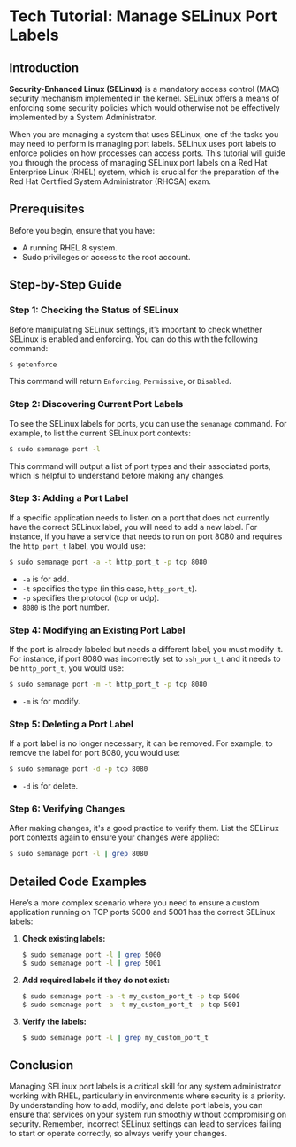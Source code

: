 # Tech Tutorial: Manage SELinux Port Labels

## Introduction

**Security-Enhanced Linux (SELinux)** is a mandatory access control (MAC) security mechanism implemented in the kernel. SELinux offers a means of enforcing some security policies which would otherwise not be effectively implemented by a System Administrator.

When you are managing a system that uses SELinux, one of the tasks you may need to perform is managing port labels. SELinux uses port labels to enforce policies on how processes can access ports. This tutorial will guide you through the process of managing SELinux port labels on a Red Hat Enterprise Linux (RHEL) system, which is crucial for the preparation of the Red Hat Certified System Administrator (RHCSA) exam.

## Prerequisites

Before you begin, ensure that you have:

- A running RHEL 8 system.
- Sudo privileges or access to the root account.

## Step-by-Step Guide

### Step 1: Checking the Status of SELinux

Before manipulating SELinux settings, it’s important to check whether SELinux is enabled and enforcing. You can do this with the following command:

```bash
$ getenforce
```

This command will return `Enforcing`, `Permissive`, or `Disabled`.

### Step 2: Discovering Current Port Labels

To see the SELinux labels for ports, you can use the `semanage` command. For example, to list the current SELinux port contexts:

```bash
$ sudo semanage port -l
```

This command will output a list of port types and their associated ports, which is helpful to understand before making any changes.

### Step 3: Adding a Port Label

If a specific application needs to listen on a port that does not currently have the correct SELinux label, you will need to add a new label. For instance, if you have a service that needs to run on port 8080 and requires the `http_port_t` label, you would use:

```bash
$ sudo semanage port -a -t http_port_t -p tcp 8080
```

- `-a` is for add.
- `-t` specifies the type (in this case, `http_port_t`).
- `-p` specifies the protocol (tcp or udp).
- `8080` is the port number.

### Step 4: Modifying an Existing Port Label

If the port is already labeled but needs a different label, you must modify it. For instance, if port 8080 was incorrectly set to `ssh_port_t` and it needs to be `http_port_t`, you would use:

```bash
$ sudo semanage port -m -t http_port_t -p tcp 8080
```

- `-m` is for modify.

### Step 5: Deleting a Port Label

If a port label is no longer necessary, it can be removed. For example, to remove the label for port 8080, you would use:

```bash
$ sudo semanage port -d -p tcp 8080
```

- `-d` is for delete.

### Step 6: Verifying Changes

After making changes, it's a good practice to verify them. List the SELinux port contexts again to ensure your changes were applied:

```bash
$ sudo semanage port -l | grep 8080
```

## Detailed Code Examples

Here’s a more complex scenario where you need to ensure a custom application running on TCP ports 5000 and 5001 has the correct SELinux labels:

1. **Check existing labels:**

    ```bash
    $ sudo semanage port -l | grep 5000
    $ sudo semanage port -l | grep 5001
    ```

2. **Add required labels if they do not exist:**

    ```bash
    $ sudo semanage port -a -t my_custom_port_t -p tcp 5000
    $ sudo semanage port -a -t my_custom_port_t -p tcp 5001
    ```

3. **Verify the labels:**

    ```bash
    $ sudo semanage port -l | grep my_custom_port_t
    ```

## Conclusion

Managing SELinux port labels is a critical skill for any system administrator working with RHEL, particularly in environments where security is a priority. By understanding how to add, modify, and delete port labels, you can ensure that services on your system run smoothly without compromising on security. Remember, incorrect SELinux settings can lead to services failing to start or operate correctly, so always verify your changes.
